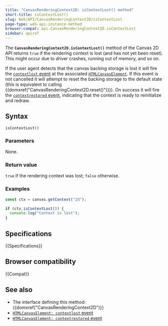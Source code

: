 ```yaml
---
title: "CanvasRenderingContext2D: isContextLost() method"
short-title: isContextLost()
slug: Web/API/CanvasRenderingContext2D/isContextLost
page-type: web-api-instance-method
browser-compat: api.CanvasRenderingContext2D.isContextLost
sidebar: apiref
---
```


The **`CanvasRenderingContext2D.isContextLost()`** method of the Canvas 2D API returns `true` if the rendering context is lost (and has not yet been reset).
This might occur due to driver crashes, running out of memory, and so on.

If the user agent detects that the canvas backing storage is lost it will fire the [`contextlost` event](/en-US/docs/Web/API/HTMLCanvasElement/contextlost_event) at the associated [`HTMLCanvasElement`](/en-US/docs/Web/API/HTMLCanvasElement).
If this event is not cancelled it will attempt to reset the backing storage to the default state (this is equivalent to calling {{domxref("CanvasRenderingContext2D.reset()")}}).
On success it will fire the [`contextrestored` event](/en-US/docs/Web/API/HTMLCanvasElement/contextrestored_event), indicating that the context is ready to reinitialize and redraw.

## Syntax

```js-nolint
isContextLost()
```

### Parameters

None.

### Return value

`true` if the rendering context was lost; `false` otherwise.

### Examples

```js
const ctx = canvas.getContext("2d");

if (ctx.isContextLost()) {
  console.log("Context is lost");
}
```

## Specifications

{{Specifications}}

## Browser compatibility

{{Compat}}

## See also

- The interface defining this method: {{domxref("CanvasRenderingContext2D")}}
- [`HTMLCanvasElement: contextlost` event](/en-US/docs/Web/API/HTMLCanvasElement/contextlost_event)
- [`HTMLCanvasElement: contextrestored` event](/en-US/docs/Web/API/HTMLCanvasElement/contextrestored_event)
